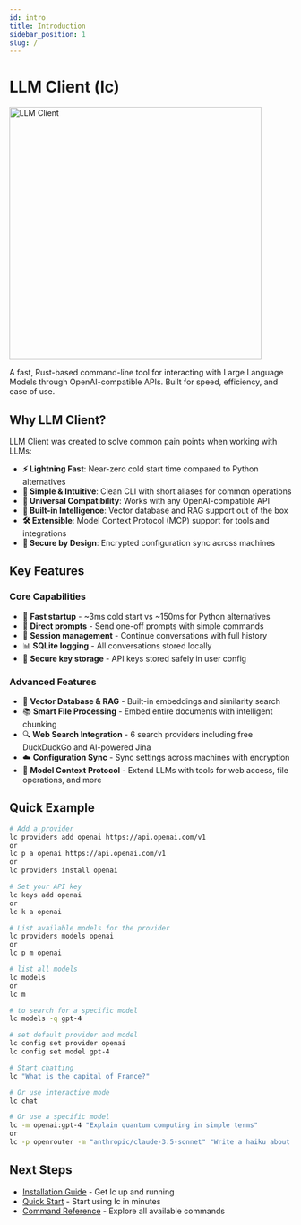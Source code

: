 ```yaml
---
id: intro
title: Introduction
sidebar_position: 1
slug: /
---
```


<p align="center">
<h1>LLM Client (lc)</h1>
<img src="img/social-card.png" alt="LLM Client" width="450" />
</p>

A fast, Rust-based command-line tool for interacting with Large Language Models through OpenAI-compatible APIs. Built for speed, efficiency, and ease of use.

## Why LLM Client?

LLM Client was created to solve common pain points when working with LLMs:

- **⚡ Lightning Fast**: Near-zero cold start time compared to Python alternatives
- **🎯 Simple & Intuitive**: Clean CLI with short aliases for common operations
- **🔧 Universal Compatibility**: Works with any OpenAI-compatible API
- **💾 Built-in Intelligence**: Vector database and RAG support out of the box
- **🛠️ Extensible**: Model Context Protocol (MCP) support for tools and integrations
- **🔐 Secure by Design**: Encrypted configuration sync across machines

## Key Features

### Core Capabilities

- 🚀 **Fast startup** - ~3ms cold start vs ~150ms for Python alternatives
- 💬 **Direct prompts** - Send one-off prompts with simple commands
- 💾 **Session management** - Continue conversations with full history
- 📊 **SQLite logging** - All conversations stored locally
- 🔐 **Secure key storage** - API keys stored safely in user config

### Advanced Features

- 🧠 **Vector Database & RAG** - Built-in embeddings and similarity search
- 📚 **Smart File Processing** - Embed entire documents with intelligent chunking
- 🔍 **Web Search Integration** - 6 search providers including free DuckDuckGo and AI-powered Jina
- ☁️ **Configuration Sync** - Sync settings across machines with encryption
- 🤖 **Model Context Protocol** - Extend LLMs with tools for web access, file operations, and more

## Quick Example

```bash
# Add a provider
lc providers add openai https://api.openai.com/v1
or
lc p a openai https://api.openai.com/v1
or
lc providers install openai

# Set your API key
lc keys add openai
or
lc k a openai

# List available models for the provider
lc providers models openai
or
lc p m openai

# list all models
lc models
or 
lc m 

# to search for a specific model
lc models -q gpt-4

# set default provider and model
lc config set provider openai
lc config set model gpt-4

# Start chatting
lc "What is the capital of France?"

# Or use interactive mode
lc chat

# Or use a specific model
lc -m openai:gpt-4 "Explain quantum computing in simple terms"
or
lc -p openrouter -m "anthropic/claude-3.5-sonnet" "Write a haiku about coding"
```

## Next Steps

- [Installation Guide](/getting-started/installation) - Get lc up and running
- [Quick Start](/getting-started/quick-start) - Start using lc in minutes
- [Command Reference](/commands/overview) - Explore all available commands
